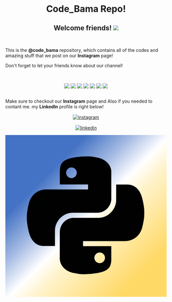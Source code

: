 <h1 align='center'>Code_Bama Repo!</h1>

<h2 align='center'>Welcome friends! <img src="https://raw.githubusercontent.com/MartinHeinz/MartinHeinz/master/wave.gif" width="30px"></h2>
<br/>
<p>This is the <b>@code_bama</b> repository, which contains all of the codes and amazing stuff that we post on our <b>Instagram</b> page!</p>

<p>Don't forget to let your friends know about our channel!</p><br/>


<p align="center">
<img align=center src="https://img.shields.io/badge/Python-informational?style=flat&logo=Python&logoColor=3776AB&color=292A2D" />
<img align=center src="https://img.shields.io/badge/Django-informational?style=flat&logo=Django&logoColor=044a16&color=292A2D" />
<img align=center src="https://img.shields.io/badge/HTML-informational?style=flat&logo=HTML5&logoColor=E34F26&color=292A2D" />
<img align=center src="https://img.shields.io/badge/CSS-informational?style=flat&logo=CSS3&logoColor=1572B6&color=292A2D" />
<img align=center src="https://img.shields.io/badge/Javascript-informational?style=flat&logo=Javascript&logoColor=F7DF1E&color=292A2D" />
<img align=center src="https://img.shields.io/badge/PostgreSQL-informational?style=flat&logo=PostgreSQL&logoColor=4169E1&color=292A2D" />
<img align=center src="https://img.shields.io/badge/React-informational?style=flat&logo=React&logoColor=61DAFB&color=292A2D" />
<br/>
</p>

<br/>
Make sure to checkout our <b>Instagram</b> page and Also if you needed to contant me. my <b>LinkedIn</b> profile is right below!


[<p align="center"><img align="center" alt="instagram" src="https://img.shields.io/badge/Instagram-E4405F?style=for-the-badge&logo=Instagram&logoColor=white" /></p>][2]

[<p align="center"><img align="center" alt="linkedin" src="https://img.shields.io/badge/LinkedIn-0077B5?style=for-the-badge&logo=linkedin&logoColor=white" /></p>][1]

![Sample Email](https://github.com/homayoonalimohammadi/Code_Bama/blob/main/Logo.png?raw=true)




[instaIMG]: https://i.imgur.com/OgUDrnB.png
[1]: https://www.linkedin.com/in/homayoon-alimohammadi/
[2]: https://instagram.com/code_bama
